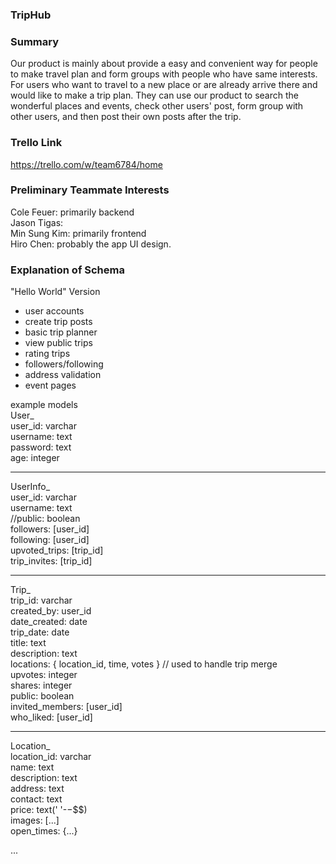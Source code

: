 ### TripHub

### Summary

Our product is mainly about provide a easy and convenient way for people to make travel plan and form groups with people who have same interests. For users who want to travel to a new place or are already arrive there and would like to make a trip plan. They can use our product to search the wonderful places and events, check other users' post, form group with other users, and then post their own posts after the trip.

### Trello Link

https://trello.com/w/team6784/home

### Preliminary Teammate Interests

Cole Feuer: primarily backend  
Jason Tigas:  
Min Sung Kim: primarily frontend  
Hiro Chen: probably the app UI design.

### Explanation of Schema

"Hello World" Version

-   user accounts
-   create trip posts
-   basic trip planner
-   view public trips
-   rating trips
-   followers/following
-   address validation
-   event pages

example models  
User\_  
user_id: varchar  
username: text  
password: text  
age: integer  
____
UserInfo\_  
user_id: varchar  
username: text  
//public: boolean  
followers: [user_id]    
following: [user_id]  
upvoted_trips: [trip_id]  
trip_invites: [trip_id]  
____
Trip\_  
trip_id: varchar  
created_by: user_id  
date_created: date   
trip_date: date  
title: text    
description: text  
locations: { location_id, time, votes } // used to handle trip merge  
upvotes: integer  
shares: integer  
public: boolean  
invited_members: [user_id]  
who_liked: [user_id]  
____
Location\_  
location_id: varchar  
name: text  
description: text  
address: text  
contact: text  
price: text(' '-$-$$$)  
images: [...]  
open_times: {...}  

...
